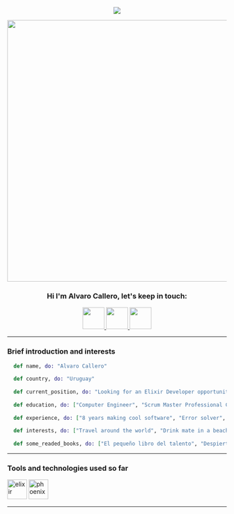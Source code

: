 <p align="center">
  <img src="https://capsule-render.vercel.app/api?color=82DD14&type=waving&text=Welcome!&fontColor=FFFFFF&fontSize=30&height=100&section=header"/>
</p>
<p align="center">
  <img width="600" src="https://media0.giphy.com/media/v1.Y2lkPTc5MGI3NjExYzBiNTM1YzhjZTZiOTEwNzExNjUyZjk2YmIxM2FhODU2Y2Q5NjdhMyZjdD1n/iIqmM5tTjmpOB9mpbn/giphy.gif">
</p>
<h3 align="center" >Hi I'm Alvaro Callero, let's keep in touch:</h3>
<p align="center">
  <a href="https://www.linkedin.com/in/alvaro-callero">
    <img height="50" src="https://cdn3.iconfinder.com/data/icons/social-networks-34/96/social-11-512.png"/>
  </a>
  <a href="https://www.instagram.com/acallero/?hl=en">
    <img height="50" src="https://cdn3.iconfinder.com/data/icons/social-networks-34/96/social-03-512.png"/>
  </a>
  <a href="https://www.facebook.com/alvaro.callero/">
    <img height="50" src="https://cdn3.iconfinder.com/data/icons/social-networks-34/96/social___1-512.png"/>
  </a>
</p>
<div class="line">
 <p><hr background-color="forestgreen"></p>
</div>
<h3> Brief introduction and interests</h3>

```elixir
  def name, do: "Alvaro Callero"
  
  def country, do: "Uruguay"
  
  def current_position, do: "Looking for an Elixir Developer opportunity"
  
  def education, do: ["Computer Engineer", "Scrum Master Professional Certificate", "Expert in learning by my own :)"]
  
  def experience, do: ["8 years making cool software", "Error solver", "Backend it's my place", "Let's make something in Elixir"]
  
  def interests, do: ["Travel around the world", "Drink mate in a beach", "Practice surf", "Read lots of books"]
  
  def some_readed_books, do: ["El pequeño libro del talento", "Despierte al líder que hay en usted", "El poder del ahora"]
```
<div class="line">
 <p><hr background-color="forestgreen"></p>
</div>
<h3>Tools and technologies used so far</h3>
<p align="left">
<img src="https://cdn.jsdelivr.net/gh/devicons/devicon/icons/elixir/elixir-original.svg" alt="elixir" width="45" height="45"/>
<img src="https://cdn.jsdelivr.net/gh/devicons/devicon/icons/phoenix/phoenix-original.svg" alt="phoenix" width="45" height="45"/>  
</p>
<div class="line">
 <p><hr background-color="forestgreen"></p>
</div>
